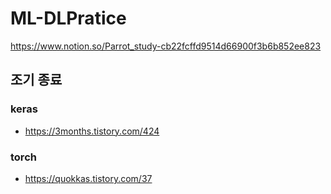 # ML-DLPratice
https://www.notion.so/Parrot_study-cb22fcffd9514d66900f3b6b852ee823

## 조기 종료

### keras
- https://3months.tistory.com/424
### torch
- https://quokkas.tistory.com/37
